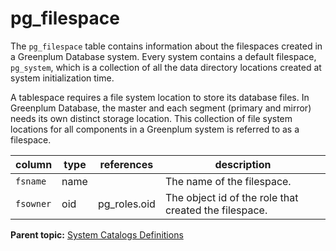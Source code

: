 # pg\_filespace 

The `pg_filespace` table contains information about the filespaces created in a Greenplum Database system. Every system contains a default filespace, `pg_system`, which is a collection of all the data directory locations created at system initialization time.

A tablespace requires a file system location to store its database files. In Greenplum Database, the master and each segment \(primary and mirror\) needs its own distinct storage location. This collection of file system locations for all components in a Greenplum system is referred to as a filespace.

|column|type|references|description|
|------|----|----------|-----------|
|`fsname`|name| |The name of the filespace.|
|`fsowner`|oid|pg\_roles.oid|The object id of the role that created the filespace.|

**Parent topic:** [System Catalogs Definitions](../system_catalogs/catalog_ref-html.html)

